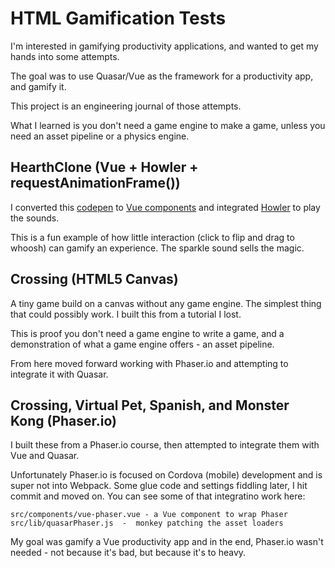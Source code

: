 # HTML Gamification Tests

I'm interested in gamifying productivity applications, and wanted to get my hands into some attempts.

The goal was to use Quasar/Vue as the framework for a productivity app, and gamify it.

This project is an engineering journal of those attempts.

What I learned is you don't need a game engine to make a game, unless you need an asset pipeline or a physics engine.

## HearthClone (Vue + Howler + requestAnimationFrame())

I converted this [codepen](https://codepen.io/jackrugile/pen/zqJdXM) to [Vue components](https://vuejs.org/v2/guide/components.html) and integrated [Howler](https://howlerjs.com/) to play the sounds.

This is a fun example of how little interaction (click to flip and drag to whoosh) can gamify an experience.  The sparkle sound sells the magic.

## Crossing (HTML5 Canvas)

A tiny game build on a canvas without any game engine.  The simplest thing that could possibly work.  I built this from a tutorial I lost.

This is proof you don't need a game engine to write a game, and a demonstration of what a game engine offers - an asset pipeline.

From here moved forward working with Phaser.io and attempting to integrate it with Quasar.

## Crossing, Virtual Pet, Spanish, and Monster Kong (Phaser.io)

I built these from a Phaser.io course, then attempted to integrate them with Vue and Quasar.

Unfortunately Phaser.io is focused on Cordova (mobile) development and is super not into Webpack.  Some glue code and settings fiddling later, I hit commit and moved on.  You can see some of that integratino work here:

```
src/components/vue-phaser.vue - a Vue component to wrap Phaser
src/lib/quasarPhaser.js  -  monkey patching the asset loaders
```

My goal was gamify a Vue productivity app and in the end, Phaser.io wasn't needed - not because it's bad, but because it's to heavy.